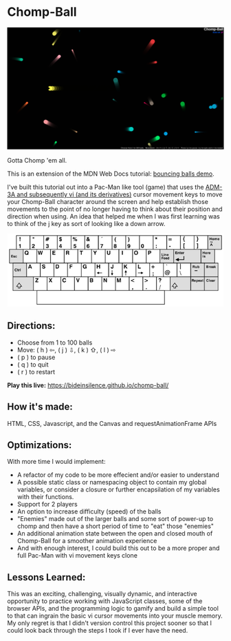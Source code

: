 # Chomp-Ball
![Chomp-Ball](chomp-ball.png)

Gotta Chomp 'em all.

This is an extension of the MDN Web Docs tutorial: 
[bouncing balls demo](https://bideinsilence.github.io/objectBuildingPractice).

I've built this tutorial out into a Pac-Man like tool (game) that uses the
[ADM-3A and subsequently vi (and its derivatives)](https://en.wikipedia.org/wiki/ADM-3A)
cursor movement keys to move your Chomp-Ball character around the screen and
help establish those movements to the point of no longer having to think about
their position and direction when using. An idea that helped me when I was first
learning was to think of the j key as sort of looking like a down arrow.

![The ADM-3A terminal keyboard](KB_Terminal_ADM3A.png)

## Directions:
- Choose from 1 to 100 balls
- Move: ( h ) ⇦, ( j ) ⇩, ( k ) ⇧, ( l ) ⇨
- ( p ) to pause
- ( q ) to quit
- ( r ) to restart

**Play this live:** https://bideinsilence.github.io/chomp-ball/


## How it's made:
HTML, CSS, Javascript, and the Canvas and requestAnimationFrame APIs


## Optimizations:
With more time I would implement:
- A refactor of my code to be more effecient and/or easier to understand
- A possible static class or namespacing object to contain my global variables,
  or consider a closure or further encapsilation of my variables with their
  functions.
- Support for 2 players
- An option to increase difficulty (speed) of the balls
- "Enemies" made out of the larger balls and some sort of power-up to chomp and
  then have a short period of time to "eat" those "enemies"
- An additional animation state between the open and closed mouth of Chomp-Ball
  for a smoother animation experience
- And with enough interest, I could build this out to be a more proper and full
  Pac-Man with vi movement keys clone


## Lessons Learned:
This was an exciting, challenging, visually dynamic, and interactive opportunity
to practice working with JavaScript classes, some of the browser APIs, and the
programming logic to gamify and build a simple tool to that can ingrain the
basic vi cursor movements into your muscle memory. My only regret is that I
didn't version control this project sooner so that I could look back through the
steps I took if I ever have the need.

